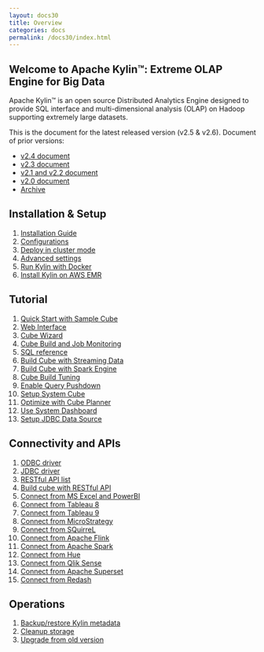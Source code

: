 ```yaml
---
layout: docs30
title: Overview
categories: docs
permalink: /docs30/index.html
---
```



Welcome to Apache Kylin™: Extreme OLAP Engine for Big Data
------------  

Apache Kylin™ is an open source Distributed Analytics Engine designed to provide SQL interface and multi-dimensional analysis (OLAP) on Hadoop supporting extremely large datasets.

This is the document for the latest released version (v2.5 & v2.6). Document of prior versions: 
* [v2.4 document](/docs24)
* [v2.3 document](/docs23)
* [v2.1 and v2.2 document](/docs21/)
* [v2.0 document](/docs20/)
* [Archive](/archive/)

Installation & Setup
------------  
1. [Installation Guide](install/index.html)
2. [Configurations](install/configuration.html)
3. [Deploy in cluster mode](install/kylin_cluster.html)
4. [Advanced settings](install/advance_settings.html)
5. [Run Kylin with Docker](install/kylin_docker.html)
6. [Install Kylin on AWS EMR](install/kylin_aws_emr.html)

Tutorial
------------  
1. [Quick Start with Sample Cube](tutorial/kylin_sample.html)
2. [Web Interface](tutorial/web.html)
3. [Cube Wizard](tutorial/create_cube.html)
4. [Cube Build and Job Monitoring](tutorial/cube_build_job.html)
5. [SQL reference](tutorial/sql_reference.html)
6. [Build Cube with Streaming Data](tutorial/cube_streaming.html)
7. [Build Cube with Spark Engine](tutorial/cube_spark.html)
8. [Cube Build Tuning](tutorial/cube_build_performance.html)
9. [Enable Query Pushdown](tutorial/query_pushdown.html)
10. [Setup System Cube](tutorial/setup_systemcube.html)
11. [Optimize with Cube Planner](tutorial/use_cube_planner.html)
12. [Use System Dashboard](tutorial/use_dashboard.html)
13. [Setup JDBC Data Source](tutorial/setup_jdbc_datasource.html)


Connectivity and APIs
------------  
1. [ODBC driver](tutorial/odbc.html)
2. [JDBC driver](howto/howto_jdbc.html)
3. [RESTful API list](howto/howto_use_restapi.html)
4. [Build cube with RESTful API](howto/howto_build_cube_with_restapi.html)
5. [Connect from MS Excel and PowerBI](tutorial/powerbi.html)
6. [Connect from Tableau 8](tutorial/tableau.html)
7. [Connect from Tableau 9](tutorial/tableau_91.html)
8. [Connect from MicroStrategy](tutorial/microstrategy.html)
9. [Connect from SQuirreL](tutorial/squirrel.html)
10. [Connect from Apache Flink](tutorial/flink.html)
11. [Connect from Apache Spark](tutorial/spark.html)
12. [Connect from Hue](tutorial/hue.html)
13. [Connect from Qlik Sense](tutorial/Qlik.html)
14. [Connect from Apache Superset](tutorial/superset.html)
15. [Connect from Redash](/blog/2018/05/08/redash-kylin-plugin-strikingly/)


Operations
------------  
1. [Backup/restore Kylin metadata](howto/howto_backup_metadata.html)
2. [Cleanup storage](howto/howto_cleanup_storage.html)
3. [Upgrade from old version](howto/howto_upgrade.html)



